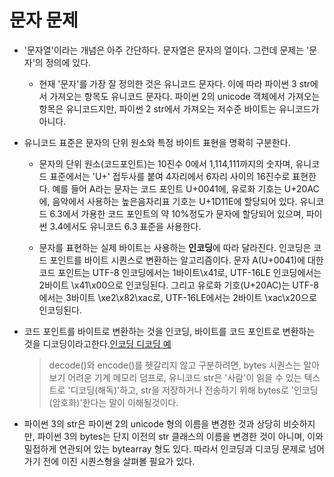 # 문자 문제

- '문자열'이라는 개념은 아주 간단하다. 문자열은 문자의 열이다. 그런데 문제는 '문자'의 정의에 있다.
    - 현재 '문자'를 가장 잘 정의한 것은 유니코드 문자다. 이에 따라 파이썬 3 str에서 가져오는 항목도 유니코드 문자다. 파이썬 2의 unicode 객체에서 가져오는 항목은 유니코드지만, 파이썬 2 str에서 가져오는 저수준 바이트는 유니코드가 아니다.

- 유니코드 표준은 문자의 단위 원소와 특정 바이트 표현을 명확히 구분한다.
    * 문자의 단위 원소(코드포인트)는 10진수 0에서 1,114,111까지의 숫자며, 유니코드 표준에서는 'U+' 접두사를 붙여 4자리에서 6자리 사이의 16진수로 표현한다. 예를 들어 A라는 문자는 코드 포인트 U+0041에, 유로화 기호는 U+20AC에, 음악에서 사용하는 높은음자리표 기호는 U+1D11E에 할당되어 있다. 유니코드 6.3에서 가용한 코드 포인트의 약 10%정도가 문자에 할당되어 있으며, 파이썬 3.4에서도 유니코드 6.3 표준을 사용한다.

    * 문자를 표현하는 실제 바이트는 사용하는 **인코딩**에 따라 달라진다. 인코딩은 코드 포인트를 바이트 시퀀스로 변환하는 알고리즘이다. 문자 A(U+0041)에 대한 코드 포인트는 UTF-8 인코딩에서는 1바이트\x41로, UTF-16LE 인코딩에서는 2바이트 \x41\x00으로 인코딩된다. 그리고 유로화 기호(U+20AC)는 UTF-8에서는 3바이트 \xe2\x82\xac로, UTF-16LE에서는 2바이트 \xac\x20으로 인코딩된다.

- 코드 포인트를 바이트로 변환하는 것을 인코딩, 바이트를 코드 포인트로 변환하는 것을 디코딩이라고한다.[인코딩 디코딩 예](https://github.com/hyeonDD/fluent_python/blob/master/Part3/ex4-1/encode_decode.py)
    > decode()와 encode()를 헷갈리지 않고 구분하려면, bytes 시퀀스는 알아보기 어려운 기계 메모리 덤프로, 유니코드 str은 '사람'이 읽을 수 있는 텍스트로 '디코딩(해독)'하고, str을 저장하거나 전송하기 위해 bytes로 '인코딩(암호화)'한다는 말이 이해될것이다.

- 파이썬 3의 str은 파이썬 2의 unicode 형의 이름을 변경한 것과 상당히 비슷하지만, 파이썬 3의 bytes는 단지 이전의 str 클래스의 이름을 변경한 것이 아니며, 이와 밀접하게 연관되어 있는 bytearray 형도 있다. 따라서 인코딩과 디코딩 문제로 넘어가기 전에 이진 시퀀스형을 살펴볼 필요가 있다.